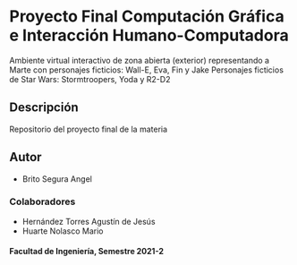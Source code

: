 # Proyecto Final Computación Gráfica e Interacción Humano-Computadora
Ambiente virtual interactivo de zona abierta (exterior) representando a Marte con personajes ficticios: Wall-E, Eva, Fin y Jake 
Personajes ficticios de Star Wars: Stormtroopers, Yoda y R2-D2

## Descripción 
Repositorio del proyecto final de la materia

## Autor
* Brito Segura Angel

### Colaboradores
* Hernández Torres Agustín de Jesús
* Huarte Nolasco Mario

#### Facultad de Ingeniería, Semestre 2021-2

